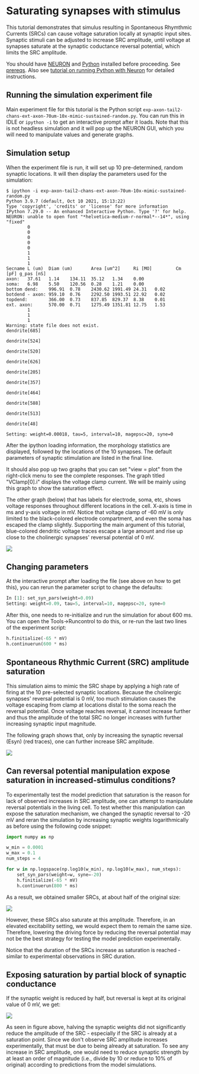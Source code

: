 # Saturating synapses with stimulus

This tutorial demonstrates that simulus resulting in Spontaneous
Rhymthmic Currents (SRCs) can cause voltage saturation locally at
synaptic input sites. Synaptic stimuli can be adjusted to increase SRC
amplitude, until voltage at synapses saturate at the synaptic
coductance reversal potential, which limits the SRC amplitude.

You should have [NEURON](https://www.neuron.yale.edu/neuron/download)
and [Python](https://www.python.org/downloads/) installed before
proceeding. See [prereqs](../README.md). Also see [tutorial on running Python with Neuron](../tutorial-python-neuron/README.md) 
for detailed instructions.

## Running the simulation experiment file

Main experiment file for this tutorial is the Python script 
`exp-axon-tail2-chans-ext-axon-70um-10x-mimic-sustained-random.py`. You
can run this in IDLE or `ipython -i` to get an interactive prompt
after it loads. Note that this is not headless simulation and it will
pop up the NEURON GUI, which you will need to manipulate values and
generate graphs.

## Simulation setup

When the experiment file is run, it will set up 10 pre-determined,
random synaptic locations. It will then display the parameters used
for the simulation:

```
$ ipython -i exp-axon-tail2-chans-ext-axon-70um-10x-mimic-sustained-random.py 
Python 3.9.7 (default, Oct 10 2021, 15:13:22) 
Type 'copyright', 'credits' or 'license' for more information
IPython 7.29.0 -- An enhanced Interactive Python. Type '?' for help.
NEURON: unable to open font "*helvetica-medium-r-normal*--14*", using "fixed"
        0 
        0 
        0 
        0 
        0 
        1 
        1 
        1 
Secname L (um)  Diam (um)       Area [um^2]     Ri [MO]         Cm [pF] g_pas [nS]
axon:   37.61   1.14    134.11  35.12   1.34    0.00
soma:   6.98    5.50    120.56  0.28    1.21    0.00
bottom dend:    996.91  0.78    2430.62 1991.49 24.31   0.02
botdend - axon: 959.10  0.76    2292.50 1993.51 22.92   0.02
topdend:        366.00  0.73    837.85  829.37  8.38    0.01
ext. axon:      570.00  0.71    1275.49 1351.81 12.75   1.53
        1 
        1 
        1 
Warning: state file does not exist.
dendrite[685]

dendrite[524]

dendrite[520]

dendrite[626]

dendrite[205]

dendrite[357]

dendrite[464]

dendrite[588]

dendrite[513]

dendrite[48]

Setting: weight=0.00018, tau=5, interval=10, magepsc=20, syne=0
```

After the ipython loading information, the morphology statistics are
displayed, followed by the locations of the 10 synapses. The default
parameters of synaptic stimulation are listed in the final line.

It should also pop up two graphs that you can set "view = plot" from
the right-click menu to see the complete responses. The graph titled
"VClamp[0].i" displays the voltage clamp current. We will be mainly
using this graph to show the saturation effect.

The other graph (below) that has labels for electrode, soma, etc,
shows voltage responses throughout different locations in the
cell. X-axis is time in ms and y-axis voltage in mV. Notice that
voltage clamp of -60 mV is only limited to the black-colored electrode
compartment, and even the soma has escaped the clamp
slightly. Supporting the main argument of this tutorial, blue-colored
dendritic voltage traces escape a large amount and rise up close to
the cholinergic synapses' reversal potential of 0 mV.

![](voltage-locations.png)

## Changing parameters

At the interactive prompt after loading the file (see above on how to
get this), you can rerun the parameter script to change the defaults:

```python
In [1]: set_syn_pars(weight=0.09)
Setting: weight=0.09, tau=5, interval=10, magepsc=20, syne=0
```

After this, one needs to re-initialize and run the simulation for
about 600 ms. You can open the Tools->Runcontrol to do this, or re-run
the last two lines of the experiment script:

```python
h.finitialize(-65 * mV)
h.continuerun(600 * ms)
```

## Spontaneous Rhythmic Current (SRC) amplitude saturation

This simulation aims to mimic the SRC shape by applying a high rate of
firing at the 10 pre-selected synaptic locations. Because the
cholinergic synapses' reversal potential is 0 mV, too much stimulation
causes the voltage escaping from clamp at locations distal to the soma
reach the reversal potential. Once voltage reaches reversal, it
cannot increase further and thus the amplitude of the total SRC no
longer increases with further increasing synaptic input magnitude.

The following graph shows that, only by increasing the synaptic
reversal (Esyn) (red traces), one can further increase SRC amplitude.

![](saturation_plot.png)

## Can reversal potential manipulation expose saturation in increased-stimulus conditions?

To experimentally test the model prediction that saturation is the
reason for lack of observed increases in SRC amplitude, one can
attempt to manipulate reversal potentials in the living cell. To test
whether this manipulation can expose the saturation mechanism, we
changed the synaptic reversal to -20 mV and reran the simulation by
increasing synaptic weights logarithmically as before using the
following code snippet:

```python
import numpy as np

w_min = 0.0001
w_max = 0.1
num_steps = 4

for w in np.logspace(np.log10(w_min), np.log10(w_max), num_steps):
    set_syn_pars(weight=w, syne=-20)
    h.finitialize(-65 * mV)
    h.continuerun(800 * ms)
```

As a result, we obtained smaller SRCs, at about half of the original size:

![](saturation_plot_Esyn_-20.png)

However, these SRCs also saturate at this amplitude. Therefore, in an
elevated excitability setting, we would expect them to remain the same
size. Therefore, lowering the driving force by reducing the reversal
potential may not be the best strategy for testing the model
prediction experimentally.

Notice that the duration of the SRCs increase as saturation is
reached - similar to experimental observations in SRC duration.

## Exposing saturation by partial block of synaptic conductance

If the synaptic weight is reduced by half, but reversal is kept at its
original value of 0 mV, we get:

![](saturation_plot_compare_half_w.png)

As seen in figure above, halving the synaptic weights did not significantly
reduce the amplitude of the SRC - especially if the SRC is already at
a saturation point. Since we don't observe SRC amplitude increases
experimentally, that must be due to being already at saturation. To
see any increase in SRC amplitude, one would need to reduce synaptic
strength by at least an order of magnitude (i.e., divide by 10 or
reduce to 10% of original) according to predictions from the model
simulations.
